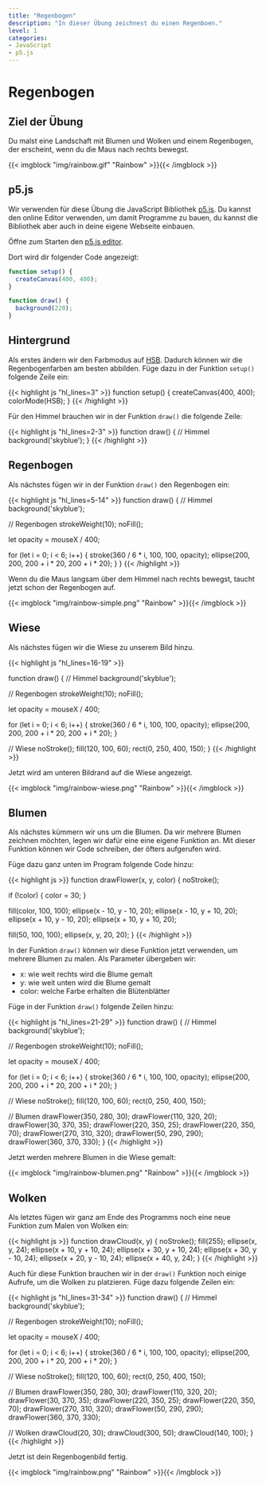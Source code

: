 ```yaml
---
title: "Regenbogen"
description: "In dieser Übung zeichnest du einen Regenboen."
level: 1
categories:
- JavaScript
- p5.js
---
```


# Regenbogen

## Ziel der Übung

Du malst eine Landschaft mit Blumen und Wolken und einem Regenbogen, der erscheint, wenn du die Maus nach rechts bewegst.

{{< imgblock "img/rainbow.gif" "Rainbow" >}}{{< /imgblock >}}

## p5.js

Wir verwenden für diese Übung die JavaScript Bibliothek [p5.js](https://p5js.org/). Du kannst den online Editor verwenden, um damit Programme zu bauen, du kannst die Bibliothek aber auch in deine eigene Webseite einbauen.

Öffne zum Starten den [p5.js editor](https://editor.p5js.org/).

Dort wird dir folgender Code angezeigt:

```js
function setup() {
  createCanvas(400, 400);
}

function draw() {
  background(220);
}
```

## Hintergrund

Als erstes ändern wir den Farbmodus auf [HSB](https://learnui.design/blog/the-hsb-color-system-practicioners-primer.html). Dadurch können wir die Regenbogenfarben am besten abbilden. Füge dazu in der Funktion `setup()` folgende Zeile ein:

{{< highlight js "hl_lines=3" >}}
function setup() {
  createCanvas(400, 400);
  colorMode(HSB);
}
{{< /highlight >}}

Für den Himmel brauchen wir in der Funktion `draw()` die folgende Zeile:

{{< highlight js "hl_lines=2-3" >}}
function draw() {
  // Himmel
  background('skyblue');
}
{{< /highlight >}}

## Regenbogen

Als nächstes fügen wir in der Funktion  `draw()` den Regenbogen ein:

{{< highlight js "hl_lines=5-14" >}}
function draw() {
  // Himmel
  background('skyblue');
  
  // Regenbogen
  strokeWeight(10);
  noFill();
  
  let opacity = mouseX / 400;
  
  for (let i = 0; i < 6; i++) {
    stroke(360 / 6 * i, 100, 100, opacity);
    ellipse(200, 200, 200 + i * 20, 200 + i * 20);
  }
}
{{< /highlight >}}

Wenn du die Maus langsam über dem Himmel nach rechts bewegst, taucht jetzt schon der Regenbogen auf.

{{< imgblock "img/rainbow-simple.png" "Rainbow" >}}{{< /imgblock >}}

## Wiese

Als nächstes fügen wir die Wiese zu unserem Bild hinzu.

{{< highlight js "hl_lines=16-19" >}}

function draw() {
  // Himmel
  background('skyblue');
  
  // Regenbogen
  strokeWeight(10);
  noFill();
  
  let opacity = mouseX / 400;
  
  for (let i = 0; i < 6; i++) {
    stroke(360 / 6 * i, 100, 100, opacity);
    ellipse(200, 200, 200 + i * 20, 200 + i * 20);
  }

  // Wiese
  noStroke();
  fill(120, 100, 60);
  rect(0, 250, 400, 150);
}
{{< /highlight >}}

Jetzt wird am unteren Bildrand auf die Wiese angezeigt.

{{< imgblock "img/rainbow-wiese.png" "Rainbow" >}}{{< /imgblock >}}

## Blumen

Als nächstes kümmern wir uns um die Blumen. Da wir mehrere Blumen zeichnen möchten, legen wir dafür eine eine eigene Funktion an. Mit dieser Funktion können wir Code schreiben, der öfters aufgerufen wird.

Füge dazu ganz unten im Program folgende Code hinzu:

{{< highlight js >}}
function drawFlower(x, y, color) {
  noStroke();
  
  if (!color) {
    color = 30;
  }
  
  fill(color, 100, 100);
  ellipse(x - 10, y - 10, 20);
  ellipse(x - 10, y + 10, 20);
  ellipse(x + 10, y - 10, 20);
  ellipse(x + 10, y + 10, 20);
  
  fill(50, 100, 100);
  ellipse(x, y, 20, 20);
}
{{< /highlight >}}

In der Funktion `draw()` können wir diese Funktion jetzt verwenden, um mehrere Blumen zu malen. Als Parameter übergeben wir:

- x: wie weit rechts wird die Blume gemalt
- y: wie weit unten wird die Blume gemalt
- color: welche Farbe erhalten die Blütenblätter

Füge in der Funktion `draw()` folgende Zeilen hinzu:

{{< highlight js "hl_lines=21-29" >}}
function draw() {
  // Himmel
  background('skyblue');
  
  // Regenbogen
  strokeWeight(10);
  noFill();
  
  let opacity = mouseX / 400;
  
  for (let i = 0; i < 6; i++) {
    stroke(360 / 6 * i, 100, 100, opacity);
    ellipse(200, 200, 200 + i * 20, 200 + i * 20);
  }
  
  // Wiese
  noStroke();
  fill(120, 100, 60);
  rect(0, 250, 400, 150);
  
  // Blumen
  drawFlower(350, 280, 30);
  drawFlower(110, 320, 20);
  drawFlower(30, 370, 35);
  drawFlower(220, 350, 25);
  drawFlower(220, 350, 70);
  drawFlower(270, 310, 320);
  drawFlower(50, 290, 290);
  drawFlower(360, 370, 330);
}
{{< /highlight >}}

Jetzt werden mehrere Blumen in die Wiese gemalt:

{{< imgblock "img/rainbow-blumen.png" "Rainbow" >}}{{< /imgblock >}}

## Wolken

Als letztes fügen wir ganz am Ende des Programms noch eine neue Funktion zum Malen von Wolken ein:

{{< highlight js >}}
function drawCloud(x, y) {
  noStroke();
  fill(255);
  ellipse(x, y, 24);
  ellipse(x + 10, y + 10, 24);
  ellipse(x + 30, y + 10, 24);
  ellipse(x + 30, y - 10, 24);
  ellipse(x + 20, y - 10, 24);
  ellipse(x + 40, y, 24);
}
{{< /highlight >}}

Auch für diese Funktion brauchen wir in der `draw()` Funktion noch einige Aufrufe, um die Wolken zu platzieren. Füge dazu folgende Zeilen ein:

{{< highlight js "hl_lines=31-34" >}}
function draw() {
  // Himmel
  background('skyblue');
  
  // Regenbogen
  strokeWeight(10);
  noFill();
  
  let opacity = mouseX / 400;
  
  for (let i = 0; i < 6; i++) {
    stroke(360 / 6 * i, 100, 100, opacity);
    ellipse(200, 200, 200 + i * 20, 200 + i * 20);
  }
  
  // Wiese
  noStroke();
  fill(120, 100, 60);
  rect(0, 250, 400, 150);
  
   // Blumen
  drawFlower(350, 280, 30);
  drawFlower(110, 320, 20);
  drawFlower(30, 370, 35);
  drawFlower(220, 350, 25);
  drawFlower(220, 350, 70);
  drawFlower(270, 310, 320);
  drawFlower(50, 290, 290);
  drawFlower(360, 370, 330);
  
  // Wolken
  drawCloud(20, 30);
  drawCloud(300, 50);
  drawCloud(140, 100);
}
{{< /highlight >}}

Jetzt ist dein Regenbogenbild fertig.

{{< imgblock "img/rainbow.png" "Rainbow" >}}{{< /imgblock >}}
